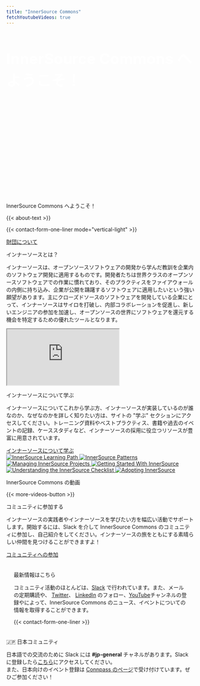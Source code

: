 ```yaml
---
title: "InnerSource Commons"
fetchYoutubeVideos: true
---
```


<section class="section-banner d-flex align-items-center"
	style="background-image:url(https://gatherings.innersourcecommons.org/images/main-dark.png); background-size: cover; background-position: center; height:400px;">
	<div class="container">
		<div class="row">
			<div class="col-lg-12 mr-auto">
				<div class="banner-content">
					<h1 style="font-size: 40px; color: white; text-align: left;">InnerSource Commons へようこそ！</h1>
				</div>
			</div>
		</div>
	</div>
</section>

<section class="section section-first">
  <div class="container">
    <div class="row align-items-center">
      <div class="col-md-12">
        <p class="h1">InnerSource Commons へようこそ！</p>
      </div>
      <div class="col-md-12">
        <p>{{< about-text >}}
        </p>
        <p>
        {{< contact-form-one-liner mode="vertical-light" >}}
        </p>
        <p><a href="/about/" class="btn-link">財団について<i class="ti-arrow-right"></i></a></p>
      </div>
    </div>
  </div>
</section>

<section class="section bg-light">
  <div class="container">
    <div class="row">
      <div class="col-md-7">
        <p class="section-title h1">インナーソースとは？</p>
        <p>インナーソースは、オープンソースソフトウェアの開発から学んだ教訓を企業内のソフトウェア開発に適用するものです。開発者たちは世界クラスのオープンソースソフトウェアでの作業に慣れており、そのプラクティスをファイアウォールの内側に持ち込み、企業が公開を躊躇するソフトウェアに適用したいという強い願望があります。主にクローズドソースのソフトウェアを開発している企業にとって、インナーソースはサイロを打破し、内部コラボレーションを促進し、新しいエンジニアの参加を加速し、オープンソースの世界にソフトウェアを還元する機会を特定するための優れたツールとなります。</p>
      </div>
      <div class="col-md-5 my-auto">
        <div class="video-container">
          <iframe src="https://www.youtube.com/embed/kkxRvNP31K8?si=Lmqas3O0XmhzGRL5" title="YouTube video player" allow="accelerometer; autoplay; clipboard-write; encrypted-media; gyroscope; picture-in-picture; web-share" referrerpolicy="strict-origin-when-cross-origin" allowfullscreen></iframe>
        </div>
      </div>
    </div>
  </div>
</section>

<section class="section">
  <div class="container">
    <div class="row">
      <div class="col-md-8">
        <p class="section-title h1">インナーソースについて学ぶ</p>
        <p>インナーソースについてこれから学ぶ方、インナーソースが実装しているのが誰なのか、なぜなのかを詳しく知りたい方は、サイトの "学ぶ" セクションにアクセスしてください。トレーニング資料やベストプラクティス、書籍や過去のイベントの記録、ケーススタディなど、インナーソースの採用に役立つリソースが豊富に用意されています。</p>
        <a href="/learn/" class="btn-link">インナーソースについて学ぶ<i class="ti-arrow-right"></i></a>
      </div>
      <div class="col-md-4 mt-4 mb-4 mb-md-0">
        <div class="books-grid">
          <a href="/learn/learning-path" class="book-card">
            <img src="https://gatherings.innersourcecommons.org/images/learning-path.jpg" alt="InnerSource Learning Path" class="img-fluid">
          </a>
          <a href="/learn/books/innersource-patterns" class="book-card">
            <img src="/images/learn/books/innersource-patterns-book-cover-thumb.jpg" alt="InnerSource Patterns" class="img-fluid">
          </a>
          <a href="/learn/books/managing-innersource-projects" class="book-card">
            <img src="/images/learn/books/managing-innersource-projects-cover-thumb.jpg" alt="Managing InnerSource Projects" class="img-fluid">
          </a>
          <a href="/learn/books/getting-started-with-innersource" class="book-card">
            <img src="/images/learn/books/getting-started-with-innersource-cover-thumb.jpg" alt="Getting Started With InnerSource" class="img-fluid">
          </a>
          <a href="/learn/books/understanding-the-innersource-checklist" class="book-card">
            <img src="/images/learn/books/innersource-checklist-cover-thumb.jpg" alt="Understanding the InnerSource Checklist" class="img-fluid">
          </a>
          <a href="/learn/books/adopting-innersource-principles-and-case-studies" class="book-card">
            <img src="/images/learn/books/adopting-innersource-cover-thumb.jpg" alt="Adopting InnerSource" class="img-fluid">
          </a>
        </div>
      </div>
    </div>
  </div>
</section>

<section class="section bg-light">
  <div class="container">
    <div class="row">
      <div class="col-md-12">
        <p class="h1 section-title">InnerSource Commons の動画</p>
        <div id="youmax" class=""></div>
        {{< more-videos-button >}}
      </div>
    </div>
  </div>
</section>

<section class="section">
  <div class="container">
    <div class="row">
      <div class="col-md-12">
          <p class="section-title h2">コミュニティに参加する</p>
          <p>インナーソースの実践者やインナーソースを学びたい方を幅広い活動でサポートします。開始するには、Slack を介して InnerSource Commons のコミュニティに参加し、自己紹介をしてください。インナーソースの旅をともにする素晴らしい仲間を見つけることができますよ！</p>
          <a href="/community/" class="btn-link">コミュニティへの参加<i class="ti-arrow-right"></i></a>
        </div>
    </div>
  </div>
</section>

<section class="section-last section">
  <div class="container shadow rounded-lg bg-light" style="padding: 20px;">
    <div class="row">
      <div class="col-md-12">
        <p class="h2 section-title">最新情報はこちら</p>
        <p>コミュニティ活動のほとんどは、<a href="/slack">Slack</a> で行われています。また、メールの定期購読や、 <a href="https://twitter.com/InnerSourceOrg">Twitter</a>、 <a href="https://www.linkedin.com/company/innersourcecommons">LinkedIn</a> のフォロー、<a href="https://www.youtube.com/channel/UCoSPSd6Or4F_vpjo4SmyoEA">YouTube</a>チャンネルの登録やによって、InnerSource Commons のニュース、イベントについての情報を取得することができます。</p>
        {{< contact-form-one-liner >}}
      </div>
      </div>
    </div>
  </div>
</section>

<section class="section">
  <div class="container px-4">
    <div class="row align-items-center justify-content-center text-center text-md-left">
      <div class="col-lg-5 col-md-4 mb-4 mb-md-0">
        <p class="h2 section-title">&#127471;&#127477;&nbsp;日本コミュニティ</p>
        <p class="mb-4">
        日本語での交流のために Slack には <b>#jp-general</b> チャネルがあります。Slack に登録したら<a href="https://app.slack.com/client/T04PXKRM0/C03M546NR16">こちら</a>にアクセスしてください。
        <br>
        また、日本向けのイベント登録は <a href="https://innersourcecommons.connpass.com/">Connpass のページ</a>で受け付けています。ぜひご参加ください！
        </p>
      </div>
      <div class="col-md-5 offset-md-1">
        <a class="twitter-timeline" data-height="300" data-dnt="true" href="https://twitter.com/InnerSourceJP?ref_src=twsrc%5Etfw"></a> <script async src="https://platform.twitter.com/widgets.js" charset="utf-8"></script>
      </div>
    </div>
  </div>
</section>